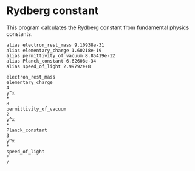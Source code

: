 # Rydberg constant

This program calculates the Rydberg constant from fundamental physics constants.

```
alias electron_rest_mass 9.10938e-31
alias elementary_charge 1.60218e-19
alias permittivity_of_vacuum 8.85419e-12
alias Planck_constant 6.62608e-34
alias speed_of_light 2.99792e+8

electron_rest_mass
elementary_charge
4
y^x
*
8
permittivity_of_vacuum
2
y^x
*
Planck_constant
3
y^x
*
speed_of_light
*
/
```
